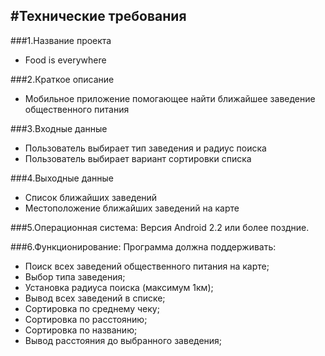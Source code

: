 #Технические требования
----------
###1.Название проекта
 * Food is everywhere

###2.Краткое описание
 * Мобильное приложение помогающее найти ближайшее заведение общественного питания

###3.Входные данные
 * Пользователь выбирает тип заведения и радиус поиска
 * Пользователь выбирает вариант сортировки списка

###4.Выходные данные
 * Список ближайших заведений
 * Местоположение ближайших заведений на карте




###5.Операционная система:
Версия Android 2.2 или более поздние.

###6.Функционирование:
Программа должна поддерживать:
  * Поиск всех заведений общественного питания на карте;
  * Выбор типа заведения;
  * Установка радиуса поиска (максимум 1км);
  * Вывод всех заведений в списке;
  * Сортировка по среднему чеку;
  * Сортировка по расстоянию;
  * Сортировка по названию;
  * Вывод расстояния до выбранного заведения;
